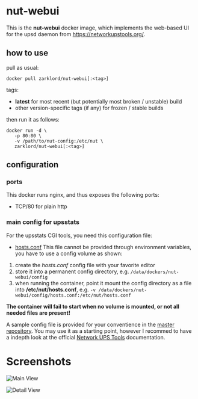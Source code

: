 # nut-webui

This is the **nut-webui** docker image, which implements the web-based UI for the upsd daemon from https://networkupstools.org/.


## how to use

pull as usual:
 
```
docker pull zarklord/nut-webui[:<tag>]
```

tags:
* **latest** for most recent (but potentially most broken / unstable) build
* other version-specific tags (if any) for frozen / stable builds

then run it as follows:

```
docker run -d \
   -p 80:80 \
   -v /path/to/nut-config:/etc/nut \
   zarklord/nut-webui[:<tag>]
```

## configuration

### ports

This docker runs nginx, and thus exposes the following ports:

* TCP/80 for plain http

### main config for upsstats

For the upsstats CGI tools, you need this configuration file:

* [hosts.conf](https://networkupstools.org/docs/man/hosts.conf.html)
This file cannot be provided through environment variables, 
you have to use a config volume as shown:

1. create the  *hosts.conf* config file with your favorite editor
2. store it into a permanent config directory, e.g. `/data/dockers/nut-webui/config`
3. when running the container, point it mount the config directory as a file into **/etc/nut/hosts.conf**, e.g.
   `-v /data/dockers/nut-webui/config/hosts.conf:/etc/nut/hosts.conf`

**The container will fail to start when no volume is mounted, or not all needed files are present!**

A sample config file is provided for your conventience in the [master repository](https://github.com/zarklord/docker-nut/tree/master/nut-webui/user_files/hosts.conf).
You may use it as a starting point, however I recommed to have a indepth look at the official
[Network UPS Tools](https://networkupstools.org/) documentation.

# Screenshots

![Main View](https://raw.githubusercontent.com/zarklord/docker-nut/master/nut-webui/docs/main.png)

![Detail View](https://raw.githubusercontent.com/zarklord/docker-nut/master/nut-webui/docs/detail.png)